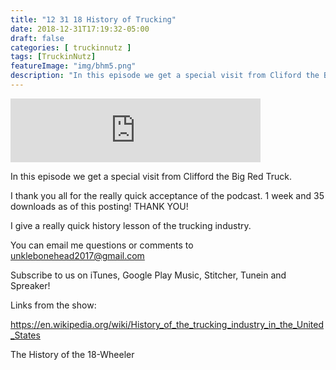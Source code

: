 ```yaml
---
title: "12 31 18 History of Trucking"
date: 2018-12-31T17:19:32-05:00
draft: false
categories: [ truckinnutz ]
tags: [TruckinNutz]
featureImage: "img/bhm5.png"
description: "In this episode we get a special visit from Cliford the Big Red Truck"
---
```


<iframe src="https://anchor.fm/TruckinNutz/embed/episodes/12-31-18-Brief-History-of-Trucking-e2ruvs" height="102px" width="400px" frameborder="0" scrolling="no"></iframe>

In this episode we get a special visit from Clifford the Big Red Truck.

I thank you all for the really quick acceptance of the podcast. 1 week and 35 downloads as of this posting! THANK YOU!

I give a really quick history lesson of the trucking industry.

You can email me questions or comments to unklebonehead2017@gmail.com

Subscribe to us on iTunes, Google Play Music, Stitcher, Tunein and Spreaker!

Links from the show:

https://en.wikipedia.org/wiki/History_of_the_trucking_industry_in_the_United_States

The History of the 18-Wheeler